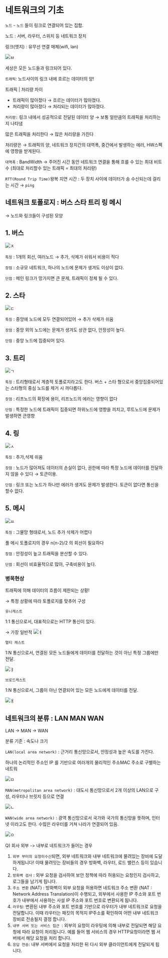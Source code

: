 # 네트워크의 기초
`노드` - `노드` 들이 링크로 연결되어 있는 집합. 

노드 : 서버, 라우터, 스위치 등 네트워크 장치

링크(엣지) : 유무선 연결 매체(wifi, lan)

![ㅂ](https://github.com/24tngus/CS_STUDY/assets/101094583/fdee27a5-b0f1-4d60-8b8a-b6413829bcc8)

세상은 모든 노드들과 링크되어 있다.

`트래픽`: 노드사이의 링크 내에 흐르는 데이터의 양!

트래픽 | 처리량 차이 

- 트래픽이 많아졌다 → 흐르는 데이터가 많아졌다.
- 처리량이 많아졌다 → 처리되는 데이터가 많아졌다.

`처리량:` 링크 내에서 성공적으로 전달된 데이터 양 → 보통 얼만큼의 트래픽을 처리하는지 나타냄

많은 트래픽을 처리한다 → 많은 처리량을 가진다 

처리량은 → 트래픽의 양, 네트워크 장치간의 대역폭, 중간에서 발생하는 에러, HW스펙에 영향을 받게된다.

`대역폭` : BandWidth → 주어진 시간 동안 네트워크 연결을 통해 흐를 수 있는 최대 비트 수 (최대로 처리할수 있는 트래픽 = 최대의 처리량)

`RTT(Round Trip Time)`왕복 지연 시간  : 두 장치 사이에 데이터가 송 수신되는데 걸리는 시간 → `ping`

## 네트워크 토폴로지 : 버스 스타 트리 링 메시

→ 노드와 링크들이 구성된 모양

## 1. 버스

![ㅈ](https://github.com/24tngus/CS_STUDY/assets/101094583/8b9c1f21-d767-43a0-8fe9-091b24bd1baf)

`특징` : 1개의 회선, 여러노드 → 추가, 삭제가 쉬워서 비용이 적다

`장점` : 소규모 네트워크, 하나의 노드에 문제가 생겨도 이상이 없다.

`단점` : 메인 링크가 망가지면 큰 문제, 트래픽이 정체 될 수 있다. 

## 2. 스타

![ㄷ](https://github.com/24tngus/CS_STUDY/assets/101094583/41d857c0-a7d2-4c57-a8bc-f071dff23142)

`특징` : 중앙에 노드에 모두 연결되어있어 → 추가 삭제가 쉬움

`장점` : 중앙 외의 노드에는 문제가 생겨도 상관 없다, 안정성이 높다. 

`단점` : 중앙 노드에 집중되어 있다.

## 3. 트리

![ㄱ](https://github.com/24tngus/CS_STUDY/assets/101094583/c2d6a156-e02c-4365-956c-9683fd2188e5)

`특징` : 트리형태로서 계층적 토폴로지라고도 한다. 버스 + 스타 형으로서 중앙집중되어있는 스타형의 중심 노드를 제거 시 까다롭다.

`장점` :  리프노드의 확장에 용이, 리프노드의 에러는 영향이 없다

`단점` :  특정한 노드에 트래픽이 집중되면 하위노드에 영향을 끼치고, 루트노드에 문제가 발생하면 큰영향

## 4. 링

![ㅅ](https://github.com/24tngus/CS_STUDY/assets/101094583/94832f97-723d-463f-a6a7-d2b4322248a1)

`특징` : 추가,삭제 쉬움

`장점` : 노드가 많아져도 데이터의 손실이 없다, 권한에 따라 특정 노드에 데이터를 전달하지 않을 수 있다 → 토큰이용.

`단점` : 링크 또는 노드가 하나만 에러가 생겨도 문제가 발생한다. 토큰이 없다면 통신을 할수 없다. 

## 5. 메시

![ㅛ](https://github.com/24tngus/CS_STUDY/assets/101094583/2a3e5bca-7b56-4c04-8a8b-bf296f6bcb2d)

`특징` : 그물망 형태로서, 노드 추가 삭제가 어렵다 

풀 메시 토폴로지의 경우 n(n-2)/2 의 회선이 필요하다

`장점` : 안정성이 높고 트래픽을 분산할 수 있다.

`단점` : 회선이 비효율적으로 많아, 구축비용이 높다.

### 병목현상

트래픽에 의해 데이터의 흐름이 제한되는 상황!

→ 특정 상황에 따라 토폴로지를 맞추어 구성

`유니캐스트` 

1:1 통신으로서, 대표적으로는 HTTP 통신이 있다.

→ 가장 일반적
![ㅕ](https://github.com/24tngus/CS_STUDY/assets/101094583/2b76a2f9-ccae-4ecc-b5c0-cf41cd7aa7d7)

`멀티 캐스트`

1:N 통신으로서, 연결된 모든 노드들에게 데이터를 전달하는 것이 아닌 특정 그룹에만 전달.

![ㅑ](https://github.com/24tngus/CS_STUDY/assets/101094583/e13c6ec5-2142-41cb-b29c-3944f2298f51)

`브로드캐스트`

1:N 통신으로서, 그룹이 아닌 연결되어 있는 모든 노드에게 데이터를 전달.

![ㅐ](https://github.com/24tngus/CS_STUDY/assets/101094583/641abd86-d301-4506-843a-efa8fd744db0)

## 네트워크의 분류 : LAN MAN WAN

LAN → MAN → WAN

분류 기준 : 속도나 크기

`LAN(local area network)` : 근거리 통신망으로서, 안정성과 높은 속도를 가진다.

하나의 논리적인 주소인 IP 를 기반으로 여러개의 물리적인 주소MAC 주소로 구별하는 네트워

![ㅁ](https://github.com/24tngus/CS_STUDY/assets/101094583/709f6b2d-d8ab-4fe6-8e55-6bb085f7f9db)

`MAN(metropolitan area network)` : 대도시 통신망으로서 2개 이상의 LAN으로 구성, 라우터나 브릿지 등으로 연결

![ㄴ](https://github.com/24tngus/CS_STUDY/assets/101094583/4d08e991-fd14-4ff5-b24f-f3a7c4ea5101)

`WAN(wide area network)` : 광역 통신망으로서 국가와 국가의 통신망을 뜻하며, 인터넷 이라고도 한다. 수많은 라우터를 거쳐 나라가 연결되어 있음.

![ㅇ](https://github.com/24tngus/CS_STUDY/assets/101094583/3e2a51bc-a77b-43cc-8321-6f4a1d0e251a)

Q) 회사 외부 -> 내부로 네트워크가 들어는 경우
1. `외부 부터의 요청이수신`되면, 외부 네트워크와 내부 네트워크에 물려있는 장비에 도달하게됩니다! 이때 물려잇는 장비들의 경우 방화벽, 라우터, 로드 밸런스 등이 있습니다.
2. `방화벽 검사` : 외부 요청을 검사하여 보안 정책에 따라 허용되는 요청인지 검사하고, 로그들을 남기게 됩니다.
3. `주소 변환` (NAT) : 방화벽이 외부 요청을 허용하면 네트워크 주소 변환 (NAT : Network Address Translation)이 수행되고, 외부에서 사용한 IP 주소와 포트 번호가 내부에서 사용하는 사설 IP 주소와 포트 번호로 변환되게 됩니다.
4. `라우팅`: 변환된 내부 주소와 포트 번호를 기반으로 라우터가 내부 네트워크로 요청을 전달합니다. 이때 라우터는 패킷의 목적지 IP주소를 확인하여 어떤 내부 네트워크 장비로 전송될지 결정 합니다.
5. `내부 서버 또는 서비스 접근 `: 외부의 요청이 라우팅에 의해 내부로 전달되면 해당 요청에 따라 요청이 처리됩니다. 예를 들어 웹 서비스의 경우 HTTP요청이라면 웹 서버에서 해당 요청을 처리 합니다.
6. `응답 전송`: 내부 서버에서 요청을 처리한 뒤 다시 외부 클라이언트에게 전달되게 됩니다.
